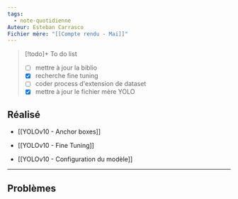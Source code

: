 ```yaml
---
tags:
  - note-quotidienne
Auteur: Esteban Carrasco
Fichier mère: "[[Compte rendu - Mai]]"
---
```


> [!todo]+ To do list
> - [ ] mettre à jour la biblio
> - [x] recherche fine tuning
> - [ ] coder process d'extension de dataset
> - [x] mettre à jour le fichier mère YOLO


## Réalisé
- [[YOLOv10 - Anchor boxes]]
- [[YOLOv10 - Fine Tuning]]

- [[YOLOv10 - Configuration du modèle]]

---
## Problèmes

